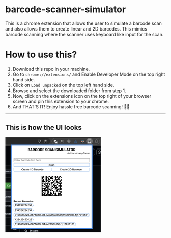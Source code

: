 # barcode-scanner-simulator
This is a chrome extension that allows the user to simulate a barcode scan and also allows them to create linear and 2D barcodes.
This mimics barcode scanning where the scanner uses keyboard like input for the scan.

# How to use this?
1. Download this repo in your machine.
2. Go to ``chrome://extensions/`` and Enable Developer Mode on the top right hand side.
3. Click on ``Load unpacked`` on the top left hand side.
4. Browse and select the downloaded folder from step 1.
5. Now, click on the extensions icon on the top right of your browser screen and pin this extension to your chrome.
6. And THAT'S IT! Enjoy hassle free barcode scanning! 🙂🎊

---
## This is how the UI looks

<img src="./resources/UI.png"  width="300" height="300">

